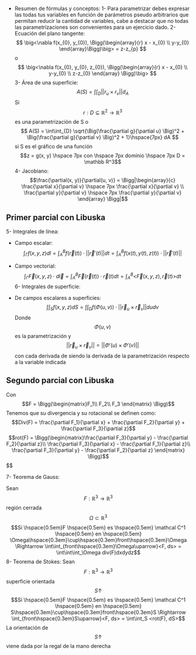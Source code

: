 - Resumen de fórmulas y conceptos:
1- Para parametrizar debes expresar las todas tus variables en función de parámetros pseudo arbitrarios que permitan reducir la cantidad de variables, cabe a destacar que no todas las parametrizaciones son convenientes para un ejercicio dado.
2- Ecuación del plano tangente:
$$
\big<\nabla f(x_{0}, y_{0}), \Bigg(\begin{array}{r} x - x_{0} \\ y-y_{0} \end{array}\Bigg)\big> = z-z_{p}
$$
o
$$
\big<\nabla f(x_{0}, y_{0}, z_{0}), \Bigg(\begin{array}{r} x - x_{0} \\ y-y_{0} \\ z-z_{0} \end{array}
 \Bigg)\big>
$$
3- Área de una superficie:
$$
A(S) = \int\int_{D} ||r_{u} \times r_{v}||d_{A}
$$
Si $$r:D \subseteq \mathbb{R}^2 \rightarrow\mathbb{R}^3$$ es una parametrización de S o
$$
A(S) = \int\int_{D} \sqrt{\Big(\frac{\partial g}{\partial u} \Big)^2 + \Big(\frac{\partial g}{\partial v} \Big)^2 + 1}\hspace{7px} dA
$$ si S es el gráfico de una función $$z = g(x, y) \hspace 7px con \hspace 7px dominio \hspace 7px D = \mathbb R^3$$ 
4- Jacobiano:
$$\frac{\partial(x, y)}{\partial(u, v)} = \Bigg|\begin{array}{c}
\frac{\partial x}{\partial v} \hspace 7px  \frac{\partial x}{\partial v} \\
\frac{\partial y}{\partial v} \hspace 7px  \frac{\partial y}{\partial v}
\end{array} \Bigg|$$
## Primer parcial con Libuska

5- Integrales de línea:
- Campo escalar:
$$
\int_\Gamma f(x,y,z)dl = \int_A^B f(\vec r(t))\cdot||\vec r'(t)||dt = \int_A^B f(x(t), y(t), z(t))\cdot||\vec r'(t)||
$$

- Campo vectorial:
$$
\int_\Gamma \vec F(x,y,z)\cdot d\vec l = \int_A^B \vec F(\vec r(t)) \cdot\vec r(t)dt = \int_A^B \Big<\vec F(x,y,z), \vec r(t)\Big>dt
$$
6- Integrales de superficie:
- De campos escalares a superficies:
$$
\int\int_Sf(x,y,z)dS = \int\int_D f(\Phi(u, v))\cdot||\vec r_u \times \vec r_v|| dudv
$$
Donde $$ \Phi(u,v) $$ es la parametrización y $$ ||\vec r_u \times \vec r_v|| = ||\Phi'(u) \times \Phi'(v)|| $$ con cada derivada de siendo la derivada de la parametrización respecto a la variable indicada

## Segundo parcial con Libuska

Con $$F = \Bigg(\begin{matrix}F_1\\ F_2\\ F_3 \end{matrix} \Bigg)$$
Tenemos que su divergencia y su rotacional se definen como:
$$Div(F) = \frac{\partial F_1}{\partial x} + \frac{\partial F_2}{\partial y} + \frac{\partial F_3}{\partial z}$$
$$rot(F) = \Bigg(\begin{matrix}\frac{\partial F_3}{\partial y} - \frac{\partial F_2}{\partial z}\\ \frac{\partial F_3}{\partial x} - \frac{\partial F_1}{\partial z}\\ \frac{\partial F_3}{\partial y} - \frac{\partial F_2}{\partial z} \end{matrix} \Bigg)$$$$

7- Teorema de Gauss:

Sean $$F: \mathbb R^3 \rightarrow \mathbb R^3$$ región cerrada $$\Omega\subset\mathbb R^3$$
$$Si \hspace{0.5em}F \hspace{0.5em} es \hspace{0.5em} \mathcal C^1 \hspace{0.5em} en \hspace{0.5em} \Omega\hspace{0.3em}\cup\hspace{0.3em}front\hspace{0.3em}\Omega \Rightarrow \int\int_{front\hspace{0.3em}\Omega\uparrow}<F, ds> = \int\int\int_\Omega div(F)dxdydz$$
8- Teorema de Stokes:
 Sean $$F: \mathbb R^3 \rightarrow \mathbb R^3$$ superficie orientada $$S\uparrow$$ $$Si \hspace{0.5em}F \hspace{0.5em} es \hspace{0.5em} \mathcal C^1 \hspace{0.5em} en \hspace{0.5em} S\hspace{0.3em}\cup\hspace{0.3em}front\hspace{0.3em}S \Rightarrow \int_{front\hspace{0.3em}S\uparrow}<F, ds> = \int\int_S <rot(F), dS>$$ La orientación de $$S\uparrow$$ viene dada por la regal de la mano derecha
 